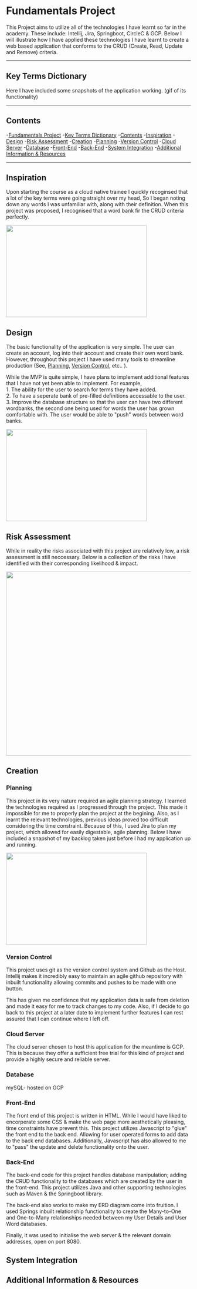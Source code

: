 # Fundamentals Project
This Project aims to utilize all of the technologies I have learnt so far in the academy. These include: Intellij, Jira, Springboot, CircleC & GCP. Below I will illustrate how I have applied these technologies I have learnt to create a web based application that conforms to the CRUD (Create, Read, Update and Remove) criteria. 


---
## Key Terms Dictionary

Here I have included some snapshots of the application working. 
(gif of its functionality)




---
## Contents
-[Fundamentals Project](#fundamentals-project)
  -[Key Terms Dictionary](#key-terms-dictionary)
  -[Contents](#contents)
  -[Inspiration](#inspiration)
  -[Design](#design)
  -[Risk Assessment](#risk-assessment)
  -[Creation](#creation)
    -[Planning](#planning)
    -[Version Control](#version-control)
    -[Cloud Server](#cloud-server)
    -[Database](#database)
    -[Front-End](#front-end)
    -[Back-End](#back-end)
  -[System Integration](#system-integration)
  -[Additional Information & Resources](#additional-information--resources)

  
 ----
 ## Inspiration
 Upon starting the course as a cloud native trainee I quickly recoginsed that a lot of the key terms were going straight over my head, So I began noting down any words I was unfamiliar with, along with their definition. When this project was proposed, I recognised that a word bank fir the CRUD criteria perfectly. 

<p align="left">
  <img width="383" height="250" src="https://i.imgur.com/rFfg6L6.png">
</p>

## Design

The basic functionality of the application is very simple. The user can create an account, log into their account and create their own word bank. However, throughout this project I have used many tools to streamline production (See, [Planning](#planning), [Version Control](#Version-Control), etc.. ). 

While the MVP is quite simple, I have plans to implement additional features that I have not yet been able to implement. For example, <br> 1. The ability for the user to search for terms they have added.<br> 2. To have a seperate bank of pre-filled definitions accessable to the user.<br> 3. Improve the database structure so that the user can have two different wordbanks, the second one being used for words the user has grown comfortable with. The user would be able to "push" words between word banks. 
<p align="left">
  <img width="383" height="250" src="https://i.imgur.com/LcHQjx4.png">
</p>

## Risk Assessment
While in reality the risks associated with this project are relatively low, a risk assessment is still neccessary. Below is a collection of the risks I have identified with their corresponding likelihood & impact.

<p align="center">
  <img width="1400" height="500" src="https://i.imgur.com/KvHGeft.png">
</p>

## Creation

### Planning
This project in its very nature required an agile planning strategy. I learned the technologies required as I progressed through the project. This made it impossible for me to properly plan the project at the begining. Also, as I learnt the relevant technologies, previous ideas proved too difficult considering the time constraint. Because of this, I used Jira to plan my project, which allowed for easily digestable, agile planning. Below I have included a snapshot of my backlog taken just before I had my application up and running. 

<p align="left">
  <img width="383" height="250" src="https://i.imgur.com/7z9SHO2.png">
</p>

### Version Control
This project uses git as the version control system and Github as the Host. Intellij makes it incredibly easy to maintain an agile github repository with inbuilt functionality allowing commits and pushes to be made with one button. 

This has given me confidence that my application data is safe from deletion and made it easy for me to track changes to my code. Also, if I decide to go back to this project at a later date to implement further features I can rest assured that I can continue where I left off. 

### Cloud Server
The cloud server chosen to host this application for the meantime is GCP. This is because they offer a sufficient free trial for this kind of project and provide a highly secure and reliable server. 

### Database
mySQL- hosted on GCP

### Front-End
The front end of this project is written in HTML. While I would have liked to encorperate some CSS & make the web page more aesthetically pleasing, time constraints have prevent this.
This project utilizes Javascript to "glue" the front end to the back end. Allowing for user operated forms to add data to the back end databases. Additionally, Javascript has also allowed to me to "pass" the update and delete functionality onto the user.  

### Back-End
The back-end code for this project handles database manipulation; adding the CRUD functionality to the databases which are created by the user in the front-end. This project utilizes Java and other supporting technologies such as Maven & the Springboot library. 



The back-end also works to make my ERD diagram come into fruition. I used Springs inbuilt relationship functionality to create the Many-to-One and One-to-Many relationships needed between my User Details and User Word databases. 



Finally, it was used to initialise the web server & the relevant domain addresses, open on port 8080.


## System Integration


## Additional Information & Resources









